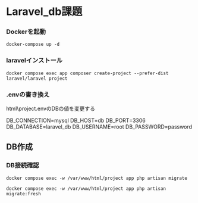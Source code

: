 # Laravel_db課題

### Dockerを起動

```=bash
docker-compose up -d
```
### laravelインストール

```=bash
docker compose exec app composer create-project --prefer-dist laravel/laravel project
```

### .envの書き換え

html\project\.envのDBの値を変更する

DB_CONNECTION=mysql
DB_HOST=db
DB_PORT=3306
DB_DATABASE=laravel_db
DB_USERNAME=root
DB_PASSWORD=password


## DB作成

### DB接続確認

```=bash
docker compose exec -w /var/www/html/project app php artisan migrate
```

```
docker compose exec -w /var/www/html/project app php artisan migrate:fresh